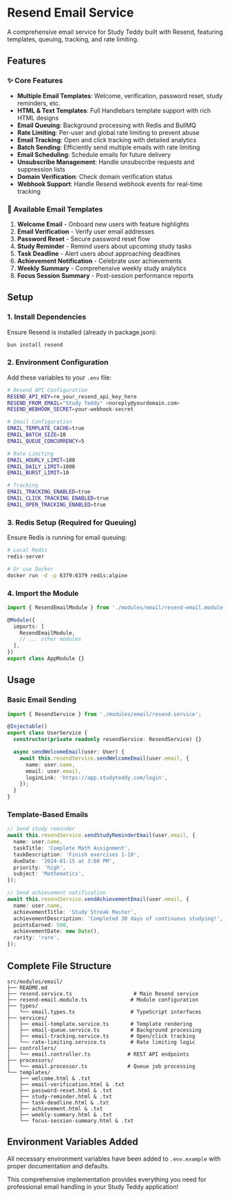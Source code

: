 # Resend Email Service

A comprehensive email service for Study Teddy built with Resend, featuring templates, queuing, tracking, and rate limiting.

## Features

### ✨ Core Features
- **Multiple Email Templates**: Welcome, verification, password reset, study reminders, etc.
- **HTML & Text Templates**: Full Handlebars template support with rich HTML designs
- **Email Queuing**: Background processing with Redis and BullMQ
- **Rate Limiting**: Per-user and global rate limiting to prevent abuse
- **Email Tracking**: Open and click tracking with detailed analytics
- **Batch Sending**: Efficiently send multiple emails with rate limiting
- **Email Scheduling**: Schedule emails for future delivery
- **Unsubscribe Management**: Handle unsubscribe requests and suppression lists
- **Domain Verification**: Check domain verification status
- **Webhook Support**: Handle Resend webhook events for real-time tracking

### 📧 Available Email Templates
1. **Welcome Email** - Onboard new users with feature highlights
2. **Email Verification** - Verify user email addresses
3. **Password Reset** - Secure password reset flow
4. **Study Reminder** - Remind users about upcoming study tasks
5. **Task Deadline** - Alert users about approaching deadlines
6. **Achievement Notification** - Celebrate user achievements
7. **Weekly Summary** - Comprehensive weekly study analytics
8. **Focus Session Summary** - Post-session performance reports

## Setup

### 1. Install Dependencies
Ensure Resend is installed (already in package.json):
```bash
bun install resend
```

### 2. Environment Configuration
Add these variables to your `.env` file:

```bash
# Resend API Configuration
RESEND_API_KEY=re_your_resend_api_key_here
RESEND_FROM_EMAIL="Study Teddy" <noreply@yourdomain.com>
RESEND_WEBHOOK_SECRET=your-webhook-secret

# Email Configuration
EMAIL_TEMPLATE_CACHE=true
EMAIL_BATCH_SIZE=10
EMAIL_QUEUE_CONCURRENCY=5

# Rate Limiting
EMAIL_HOURLY_LIMIT=100
EMAIL_DAILY_LIMIT=1000
EMAIL_BURST_LIMIT=10

# Tracking
EMAIL_TRACKING_ENABLED=true
EMAIL_CLICK_TRACKING_ENABLED=true
EMAIL_OPEN_TRACKING_ENABLED=true
```

### 3. Redis Setup (Required for Queuing)
Ensure Redis is running for email queuing:
```bash
# Local Redis
redis-server

# Or use Docker
docker run -d -p 6379:6379 redis:alpine
```

### 4. Import the Module
```typescript
import { ResendEmailModule } from './modules/email/resend-email.module';

@Module({
  imports: [
    ResendEmailModule,
    // ... other modules
  ],
})
export class AppModule {}
```

## Usage

### Basic Email Sending

```typescript
import { ResendService } from './modules/email/resend.service';

@Injectable()
export class UserService {
  constructor(private readonly resendService: ResendService) {}

  async sendWelcomeEmail(user: User) {
    await this.resendService.sendWelcomeEmail(user.email, {
      name: user.name,
      email: user.email,
      loginLink: 'https://app.studyteddy.com/login',
    });
  }
}
```

### Template-Based Emails

```typescript
// Send study reminder
await this.resendService.sendStudyReminderEmail(user.email, {
  name: user.name,
  taskTitle: 'Complete Math Assignment',
  taskDescription: 'Finish exercises 1-10',
  dueDate: '2024-01-15 at 3:00 PM',
  priority: 'high',
  subject: 'Mathematics',
});

// Send achievement notification
await this.resendService.sendAchievementEmail(user.email, {
  name: user.name,
  achievementTitle: 'Study Streak Master',
  achievementDescription: 'Completed 30 days of continuous studying!',
  pointsEarned: 500,
  achievementDate: new Date(),
  rarity: 'rare',
});
```

## Complete File Structure

```
src/modules/email/
├── README.md
├── resend.service.ts                    # Main Resend service
├── resend-email.module.ts              # Module configuration
├── types/
│   └── email.types.ts                  # TypeScript interfaces
├── services/
│   ├── email-template.service.ts       # Template rendering
│   ├── email-queue.service.ts          # Background processing
│   ├── email-tracking.service.ts       # Open/click tracking
│   └── rate-limiting.service.ts        # Rate limiting logic
├── controllers/
│   └── email.controller.ts            # REST API endpoints
├── processors/
│   └── email.processor.ts             # Queue job processing
└── templates/
    ├── welcome.html & .txt
    ├── email-verification.html & .txt
    ├── password-reset.html & .txt
    ├── study-reminder.html & .txt
    ├── task-deadline.html & .txt
    ├── achievement.html & .txt
    ├── weekly-summary.html & .txt
    └── focus-session-summary.html & .txt
```

## Environment Variables Added

All necessary environment variables have been added to `.env.example` with proper documentation and defaults.

This comprehensive implementation provides everything you need for professional email handling in your Study Teddy application!